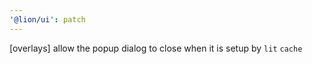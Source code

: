 ```yaml
---
'@lion/ui': patch
---
```


[overlays] allow the popup dialog to close when it is setup by `lit` `cache`
